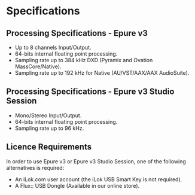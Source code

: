 # Specifications

## Processing Specifications - Epure v3
- Up to 8 channels Input/Output.  
- 64-bits internal floating point processing.  
- Sampling rate up to 384 kHz DXD (Pyramix and Ovation MassCore/Native).  
- Sampling rate up to 192 kHz for Native (AU/VST/AAX/AAX AudioSuite).  

## Processing Specifications - Epure v3 Studio Session  
- Mono/Stereo Input/Output.  
- 64-bits internal floating point processing.  
- Sampling rate up to 96 kHz.

## Licence Requirements
In order to use Epure v3 or Epure v3 Studio Session, one of the following alternatives is required:  
- An iLok.com user account (the iLok USB Smart Key is not required). 
- A Flux:: USB Dongle (Available in our online store).
